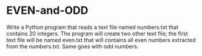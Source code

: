 # EVEN-and-ODD
Write a Python program that reads a text file named numbers.txt that contains 20 integers. The program will create two other text file; the first text file will be named even.txt that will contains all even numbers extracted from the numbers.txt. Same goes with odd numbers.
